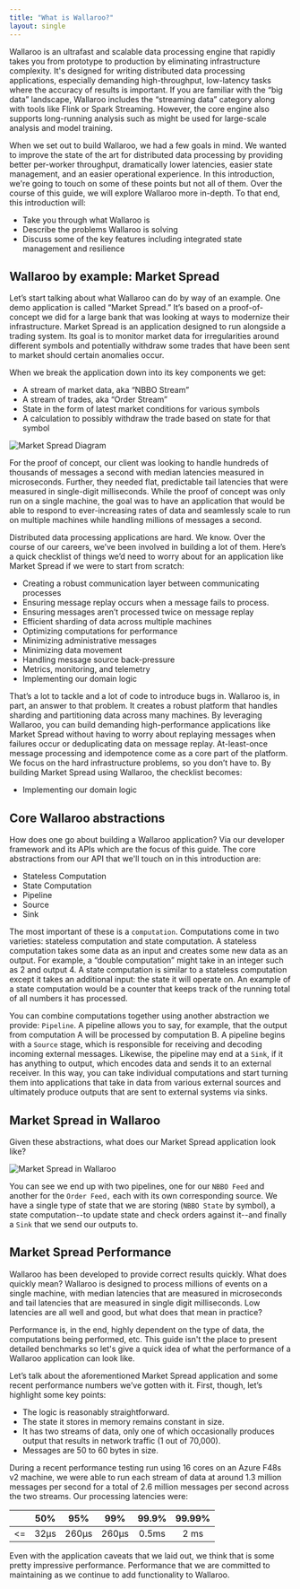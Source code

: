 ```yaml
---
title: "What is Wallaroo?"
layout: single
---
```

Wallaroo is an ultrafast and scalable data processing engine that rapidly takes you from prototype to production by eliminating infrastructure complexity. It's designed for writing distributed data processing applications, especially demanding high-throughput, low-latency tasks where the accuracy of results is important. If you are familiar with the “big data” landscape, Wallaroo includes the “streaming data” category along with tools like Flink or Spark Streaming. However, the core engine also supports long-running analysis such as might be used for large-scale analysis and model training.

When we set out to build Wallaroo, we had a few goals in mind. We wanted to improve the state of the art for distributed data processing by providing better per-worker throughput, dramatically lower latencies, easier state management, and an easier operational experience. In this introduction, we're going to touch on some of these points but not all of them. Over the course of this guide, we will explore Wallaroo more in-depth. To that end, this introduction will:

- Take you through what Wallaroo is
- Describe the problems Wallaroo is solving
- Discuss some of the key features including integrated state management and resilience

## Wallaroo by example: Market Spread

Let’s start talking about what Wallaroo can do by way of an example. One demo application is called “Market Spread.” It’s based on a proof-of-concept we did for a large bank that was looking at ways to modernize their infrastructure. Market Spread is an application designed to run alongside a trading system. Its goal is to monitor market data for irregularities around different symbols and potentially withdraw some trades that have been sent to market should certain anomalies occur.

When we break the application down into its key components we get:

- A stream of market data, aka “NBBO Stream”
- A stream of trades, aka “Order Stream”
- State in the form of latest market conditions for various symbols
- A calculation to possibly withdraw the trade based on state for that symbol

![Market Spread Diagram](images/market-spread-overview.png)

For the proof of concept, our client was looking to handle hundreds of thousands of messages a second with median latencies measured in microseconds. Further, they needed flat, predictable tail latencies that were measured in single-digit milliseconds. While the proof of concept was only run on a single machine, the goal was to have an application that would be able to respond to ever-increasing rates of data and seamlessly scale to run on multiple machines while handling millions of messages a second.

Distributed data processing applications are hard. We know. Over the course of our careers, we’ve been involved in building a lot of them. Here’s a quick checklist of things we’d need to worry about for an application like Market Spread if we were to start from scratch:

- Creating a robust communication layer between communicating processes
- Ensuring message replay occurs when a message fails to process.
- Ensuring messages aren’t processed twice on message replay
- Efficient sharding of data across multiple machines
- Optimizing computations for performance
- Minimizing administrative messages
- Minimizing data movement
- Handling message source back-pressure
- Metrics, monitoring, and telemetry
- Implementing our domain logic

That’s a lot to tackle and a lot of code to introduce bugs in. Wallaroo is, in part, an answer to that problem. It creates a robust platform that handles sharding and partitioning data across many machines. By leveraging Wallaroo, you can build demanding high-performance applications like Market Spread without having to worry about replaying messages when failures occur or deduplicating data on message replay. At-least-once message processing and idempotence come as a core part of the platform. We focus on the hard infrastructure problems, so you don’t have to. By building Market Spread using Wallaroo, the checklist becomes:

- Implementing our domain logic

## Core Wallaroo abstractions

How does one go about building a Wallaroo application? Via our developer framework and its APIs which are the focus of this guide. The core abstractions from our API that we'll touch on in this introduction are:

- Stateless Computation
- State Computation
- Pipeline
- Source
- Sink

The most important of these is a `computation`. Computations come in two varieties: stateless computation and state computation. A stateless computation takes some data as an input and creates some new data as an output. For example, a “double computation” might take in an integer such as 2 and output 4. A state computation is similar to a stateless computation except it takes an additional input: the state it will operate on. An example of a state computation would be a counter that keeps track of the running total of all numbers it has processed.

You can combine computations together using another abstraction we provide: `Pipeline`. A pipeline allows you to say, for example, that the output from computation A will be processed by computation B. A pipeline begins with a `Source` stage, which is responsible for receiving and decoding incoming external messages. Likewise, the pipeline may end at a `Sink`, if it has anything to output, which encodes data and sends it to an external receiver. In this way, you can take individual computations and start turning them into applications that take in data from various external sources and ultimately produce outputs that are sent to external systems via sinks.

## Market Spread in Wallaroo

Given these abstractions, what does our Market Spread application look like?

![Market Spread in Wallaroo](images/market-spread-in-wallaroo.png)

You can see we end up with two pipelines, one for our `NBBO Feed` and another for the `Order Feed,` each with its own corresponding source. We have a single type of state that we are storing (`NBBO State` by symbol), a state computation--to update state and check orders against it--and finally a `Sink` that we send our outputs to.

## Market Spread Performance

Wallaroo has been developed to provide correct results quickly. What does quickly mean? Wallaroo is designed to process millions of events on a single machine, with median latencies that are measured in microseconds and tail latencies that are measured in single digit milliseconds. Low latencies are all well and good, but what does that mean in practice?

Performance is, in the end, highly dependent on the type of data, the computations being performed, etc.  This guide isn't the place to present detailed benchmarks so let's give a quick idea of what the performance of a Wallaroo application can look like.

Let’s talk about the aforementioned Market Spread application and some recent performance numbers we’ve gotten with it. First, though, let’s highlight some key points:

- The logic is reasonably straightforward.
- The state it stores in memory remains constant in size.
- It has two streams of data, only one of which occasionally produces output that results in network traffic (1 out of 70,000).
- Messages are 50 to 60 bytes in size.

During a recent performance testing run using 16 cores on an Azure F48s v2 machine, we were able to run each stream of data at around 1.3 million messages per second for a total of 2.6 million messages per second across the two streams. Our processing latencies were:

| |  50% | 95% | 99% | 99.9% | 99.99% |
| :---: | :---: | :---: | :---: | :---: | :---: |
| <= | 32µs | 260µs | 260µs | 0.5ms | 2 ms |

Even with the application caveats that we laid out, we think that is some pretty impressive performance. Performance that we are committed to maintaining as we continue to add functionality to Wallaroo.
